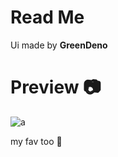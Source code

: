  # Read Me
Ui made by **GreenDeno**
# Preview 📷
![a](https://cdn.discordapp.com/attachments/1011191316492845106/1075419711052992542/image.png)

my fav too 🌠
